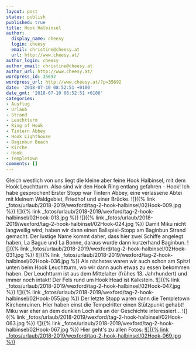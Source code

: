 ```yaml
---
layout: post
status: publish
published: true
title: Hook Halbinsel
author:
  display_name: cheesy
  login: cheesy
  email: christine@cheesy.at
  url: http://www.cheesy.at/
author_login: cheesy
author_email: christine@cheesy.at
author_url: http://www.cheesy.at/
wordpress_id: 35692
wordpress_url: http://www.cheesy.at/?p=35692
date: '2018-07-10 08:52:51 +0100'
date_gmt: '2018-07-10 06:52:51 +0100'
categories:
- Ausflug
- Urlaub
- Strand
- Leuchtturm
- Ring of Hook
- Tintern Abbey
- Hook Lighthouse
- Baginbun Beach
- Kirche
- Hook
- Templetown
comments: []
---
```

Gleich westlich von uns liegt die kleine aber feine Hook Halbinsel, mit dem Hook Leuchtturm. Also sind wir den Hook Ring entlang gefahren - Hook! Ich habe gesprochen!
Erster Stopp war Tintern Abbey, eine verlassene Abtei mit kleinem Waldgebiet, Friedhof und einer Brücke.
![]({% link _fotos/urlaub/2018-2019/wexford/tag-2-hook-halbinsel/02Hook-009.jpg %})
![]({% link _fotos/urlaub/2018-2019/wexford/tag-2-hook-halbinsel/02Hook-013.jpg %})
![]({% link _fotos/urlaub/2018-2019/wexford/tag-2-hook-halbinsel/02Hook-024.jpg %})
Damit Miku nicht langweilig wird, haben wir dann einen Ballspiel-Stopp am Baginbun Strand gemacht. Der lustige Name kommt daher, dass hier zwei Schiffe angelegt haben, La Bague und La Bonne, daraus wurde dann kurzerhand Baginbun.
![]({% link _fotos/urlaub/2018-2019/wexford/tag-2-hook-halbinsel/02Hook-031.jpg %})
![]({% link _fotos/urlaub/2018-2019/wexford/tag-2-hook-halbinsel/02Hook-036.jpg %})
Als nächstes waren wir auch schon am Spitzl unten beim Hook Leuchtturm, wo wir dann auch etwas zu essen bekommen haben. Der Leuchtturm ist aus dem Mittelalter (frühes 13. Jahrhundert) und immer noch intakt! Der Fels rund um Hook Head ist Kalkstein.
![]({% link _fotos/urlaub/2018-2019/wexford/tag-2-hook-halbinsel/02Hook-047.jpg %})
![]({% link _fotos/urlaub/2018-2019/wexford/tag-2-hook-halbinsel/02Hook-055.jpg %})
Der letzte Stopp waren dann die Templetown Kirchenruinen. Hier haben einst die Tempelritter einen Stützpunkt gehabt! Miku war eher an dem dunklen Loch als an der Geschichte interessiert...
![]({% link _fotos/urlaub/2018-2019/wexford/tag-2-hook-halbinsel/02Hook-063.jpg %})
![]({% link _fotos/urlaub/2018-2019/wexford/tag-2-hook-halbinsel/02Hook-067.jpg %})
Hier geht's zu allen Fotos:
[![]({% link _fotos/urlaub/2018-2019/wexford/tag-2-hook-halbinsel/02Hook-069.jpg %})](http://www.cheesy.at/fotos/urlaub/wexford/tag-2-hook-halbinsel/)
